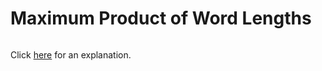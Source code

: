 # Maximum Product of Word Lengths 

~~~java

~~~

Click [here](Explanation.md) for an explanation.

